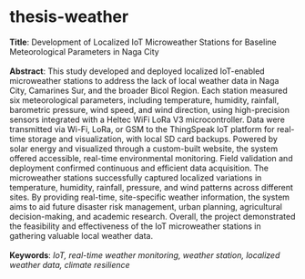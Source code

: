# thesis-weather

**Title**: Development of Localized IoT Microweather Stations for Baseline Meteorological Parameters in Naga City <br/>
<br/>
**Abstract**:
This study developed and deployed localized IoT-enabled microweather stations to address the lack of local weather data in Naga City, Camarines Sur, and the broader Bicol Region. Each station measured six meteorological parameters, including temperature, humidity, rainfall, barometric pressure, wind speed, and wind direction, using high-precision sensors integrated with a Heltec WiFi LoRa V3 microcontroller. Data were transmitted via Wi-Fi, LoRa, or GSM to the ThingSpeak IoT platform for real-time storage and visualization, with local SD card backups. Powered by solar energy and visualized through a custom-built website, the system offered accessible, real-time environmental monitoring. Field validation and deployment confirmed continuous and efficient data acquisition. The microweather stations successfully captured localized variations in temperature, humidity, rainfall, pressure, and wind patterns across different sites. By providing real-time, site-specific weather information, the system aims to aid future disaster risk management, urban planning, agricultural decision-making, and academic research. Overall, the project demonstrated the feasibility and effectiveness of the IoT microweather stations in gathering valuable local weather data. 
<br/>
<br/>
**Keywords**: _IoT, real-time weather monitoring, weather station, localized weather data, climate resilience_

